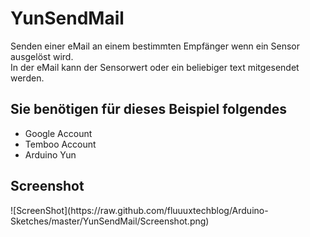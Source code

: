 <h1>YunSendMail</h1>
Senden einer eMail an einem bestimmten Empfänger wenn ein Sensor ausgelöst wird.<br />
In der eMail kann der Sensorwert oder ein beliebiger text mitgesendet werden.

<h2>Sie benötigen für dieses Beispiel folgendes</h2>
<ul>
<li>Google Account</li>
<li>Temboo Account</li>
<li>Arduino Yun</li>
</ul>
<h2>Screenshot</h2>
![ScreenShot](https://raw.github.com/fluuuxtechblog/Arduino-Sketches/master/YunSendMail/Screenshot.png)
